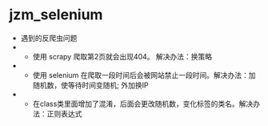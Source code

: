 # jzm_selenium
+ 遇到的反爬虫问题
+ + 使用 scrapy 爬取第2页就会出现404。 解决办法：换策略
+ + 使用 selenium 在爬取一段时间后会被网站禁止一段时间。解决办法：加随机数，使等待时间变随机; 外加换IP
+ + 在class类里面增加了混淆，后面会更改随机数，变化标签的类名。解决办法：正则表达式
